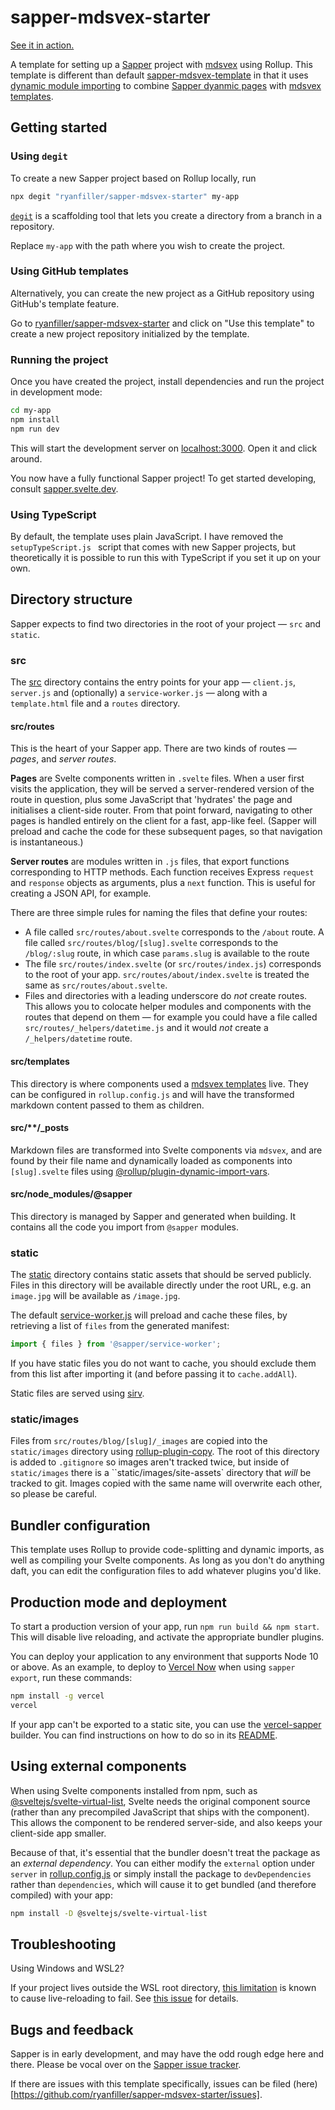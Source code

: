 # sapper-mdsvex-starter

[See it in action.](https://ryanfiller-sapper-mdsvex-starter.netlify.app/)

A template for setting up a [Sapper](https://github.com/sveltejs/sapper) project with [mdsvex](https://mdsvex.com/) using Rollup. This template is different than default [sapper-mdsvex-template](https://github.com/pngwn/sapper-mdsvex-template) in that it uses [dynamic module importing]([sapper-mdsvex-template](https://github.com/pngwn/sapper-mdsvex-template)) to combine [Sapper dyanmic pages](https://sapper.svelte.dev/docs#Pages) with [mdsvex templates](https://mdsvex.com/docs#layouts).

## Getting started

### Using `degit`

To create a new Sapper project based on Rollup locally, run

```bash
npx degit "ryanfiller/sapper-mdsvex-starter" my-app
```

[`degit`](https://github.com/Rich-Harris/degit) is a scaffolding tool that lets you create a directory from a branch in a repository.

Replace `my-app` with the path where you wish to create the project.


### Using GitHub templates

Alternatively, you can create the new project as a GitHub repository using GitHub's template feature.

Go to [ryanfiller/sapper-mdsvex-starter](https://github.com/ryanfiller/sapper-mdsvex-starter) and click on "Use this template" to create a new project repository initialized by the template.

### Running the project

Once you have created the project, install dependencies and run the project in development mode:

```bash
cd my-app
npm install
npm run dev
```

This will start the development server on [localhost:3000](http://localhost:3000). Open it and click around.

You now have a fully functional Sapper project! To get started developing, consult [sapper.svelte.dev](https://sapper.svelte.dev).

### Using TypeScript

By default, the template uses plain JavaScript. I have removed the `setupTypeScript.js ` script that comes with new Sapper projects, but theoretically it is possible to run this with TypeScript if you set it up on your own.

## Directory structure

Sapper expects to find two directories in the root of your project —  `src` and `static`.

### src

The [src](src) directory contains the entry points for your app — `client.js`, `server.js` and (optionally) a `service-worker.js` — along with a `template.html` file and a `routes` directory.

#### src/routes

This is the heart of your Sapper app. There are two kinds of routes — *pages*, and *server routes*.

**Pages** are Svelte components written in `.svelte` files. When a user first visits the application, they will be served a server-rendered version of the route in question, plus some JavaScript that 'hydrates' the page and initialises a client-side router. From that point forward, navigating to other pages is handled entirely on the client for a fast, app-like feel. (Sapper will preload and cache the code for these subsequent pages, so that navigation is instantaneous.)

**Server routes** are modules written in `.js` files, that export functions corresponding to HTTP methods. Each function receives Express `request` and `response` objects as arguments, plus a `next` function. This is useful for creating a JSON API, for example.

There are three simple rules for naming the files that define your routes:

* A file called `src/routes/about.svelte` corresponds to the `/about` route. A file called `src/routes/blog/[slug].svelte` corresponds to the `/blog/:slug` route, in which case `params.slug` is available to the route
* The file `src/routes/index.svelte` (or `src/routes/index.js`) corresponds to the root of your app. `src/routes/about/index.svelte` is treated the same as `src/routes/about.svelte`.
* Files and directories with a leading underscore do *not* create routes. This allows you to colocate helper modules and components with the routes that depend on them — for example you could have a file called `src/routes/_helpers/datetime.js` and it would *not* create a `/_helpers/datetime` route.

#### src/templates

This directory is where components used a [mdsvex templates](https://github.com/pngwn/sapper-mdsvex-template) live. They can be configured in `rollup.config.js` and will have the transformed markdown content passed to them as children. 

#### src/**/_posts

Markdown files are transformed into Svelte components via `mdsvex`, and are found by their file name and dynamically loaded as components into `[slug].svelte` files using [@rollup/plugin-dynamic-import-vars](https://www.npmjs.com/package/@rollup/plugin-dynamic-import-vars).

#### src/node_modules/@sapper

This directory is managed by Sapper and generated when building. It contains all the code you import from `@sapper` modules.

### static

The [static](static) directory contains static assets that should be served publicly. Files in this directory will be available directly under the root URL, e.g. an `image.jpg` will be available as `/image.jpg`.

The default [service-worker.js](src/service-worker.js) will preload and cache these files, by retrieving a list of `files` from the generated manifest:

```js
import { files } from '@sapper/service-worker';
```

If you have static files you do not want to cache, you should exclude them from this list after importing it (and before passing it to `cache.addAll`).

Static files are served using [sirv](https://github.com/lukeed/sirv).

### static/images

Files from `src/routes/blog/[slug]/_images` are copied into the `static/images` directory using [rollup-plugin-copy](https://www.npmjs.com/package/rollup-plugin-copy). The root of this directory is added to `.gitignore` so images aren't tracked twice, but inside of `static/images` there is a ``static/images/site-assets` directory that _will_ be tracked to git. Images copied with the same name will overwrite each other, so please be careful.

## Bundler configuration

This template uses Rollup to provide code-splitting and dynamic imports, as well as compiling your Svelte components. As long as you don't do anything daft, you can edit the configuration files to add whatever plugins you'd like.

## Production mode and deployment

To start a production version of your app, run `npm run build && npm start`. This will disable live reloading, and activate the appropriate bundler plugins.

You can deploy your application to any environment that supports Node 10 or above. As an example, to deploy to [Vercel Now](https://vercel.com) when using `sapper export`, run these commands:

```bash
npm install -g vercel
vercel
```

If your app can't be exported to a static site, you can use the [vercel-sapper](https://github.com/thgh/vercel-sapper) builder. You can find instructions on how to do so in its [README](https://github.com/thgh/vercel-sapper#basic-usage).

## Using external components

When using Svelte components installed from npm, such as [@sveltejs/svelte-virtual-list](https://github.com/sveltejs/svelte-virtual-list), Svelte needs the original component source (rather than any precompiled JavaScript that ships with the component). This allows the component to be rendered server-side, and also keeps your client-side app smaller.

Because of that, it's essential that the bundler doesn't treat the package as an *external dependency*. You can either modify the `external` option under `server` in [rollup.config.js](rollup.config.js) or simply install the package to `devDependencies` rather than `dependencies`, which will cause it to get bundled (and therefore compiled) with your app:

```bash
npm install -D @sveltejs/svelte-virtual-list
```

## Troubleshooting

Using Windows and WSL2? 

If your project lives outside the WSL root directory, [this limitation](https://github.com/microsoft/WSL/issues/4169) is known to cause live-reloading to fail. See [this issue](https://github.com/sveltejs/sapper/issues/1150) for details.

## Bugs and feedback

Sapper is in early development, and may have the odd rough edge here and there. Please be vocal over on the [Sapper issue tracker](https://github.com/sveltejs/sapper/issues).

If there are issues with this template specifically, issues can be filed (here)[https://github.com/ryanfiller/sapper-mdsvex-starter/issues].
